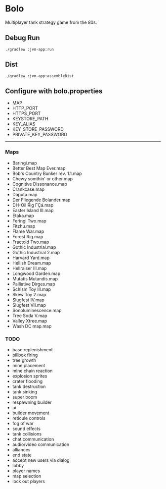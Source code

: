 # Bolo
Multiplayer tank strategy game from the 80s.

## Debug Run
`./gradlew :jvm-app:run`

## Dist
`./gradlew :jvm-app:assembleDist`

## Configure with bolo.properties
* MAP
* HTTP_PORT
* HTTPS_PORT
* KEYSTORE_PATH
* KEY_ALIAS
* KEY_STORE_PASSWORD
* PRIVATE_KEY_PASSWORD

--------------------------------------------------------------------------------

### Maps

* Baringi.map
* Better Best Map Ever.map
* Bob's Country Bunker rev. 1.1.map
* Chewy somthin' or other.map
* Cognitive Dissonance.map
* Crankcase.map
* Daputa.map
* Der Fliegende Bolander.map
* DH-Oil Rig ΓÇá.map
* Easter Island III.map
* Etaka.map
* Feringi Two.map
* Fitzhu.map
* Flame War.map
* Forest Rig.map
* Fractoid Two.map
* Gothic Industrial.map
* Gothic Industrial 2.map
* Harvard Yard.map
* Hellish Dream.map
* Hellraiser III.map
* Longwood Garden.map
* Mutatis Mutandis.map
* Palliative Dirges.map
* Schism Toy III.map
* Skew Toy 2.map
* Slugfest IV.map
* Slugfest VII.map
* Sonoluminescence.map
* Tree Soda V.map
* Valley Xtree.map
* Wash DC map.map

### TODO

* base replenishment
* pillbox firing
* tree growth
* mine placement
* mine chain reaction
* explosion sprites
* crater flooding
* tank destruction
* tank sinking
* super boom
* respawning builder
* ui
* builder movement
* reticule controls
* fog of war
* sound effects
* tank collisions
* chat communication
* audio/video communication
* alliances
* end state
* accept new users via dialog
* lobby
* player names
* map selection
* lock out players
